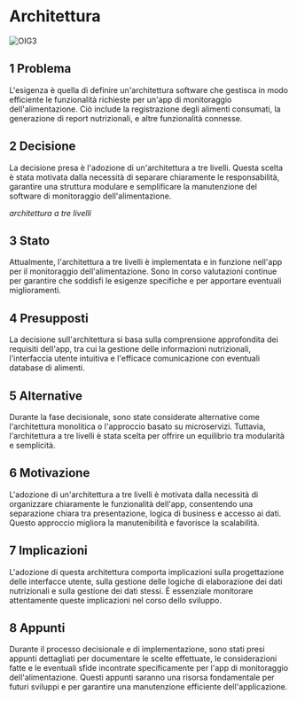 # Architettura

![OIG3](https://github.com/alexxiuccia/TrackMe/assets/92911810/350ccb5a-f297-4878-aecf-cf504830a31a)


## 1 Problema
L'esigenza è quella di definire un'architettura software che gestisca in modo efficiente le funzionalità richieste per un'app di monitoraggio dell'alimentazione. Ciò include la registrazione degli alimenti consumati, la generazione di report nutrizionali, e altre funzionalità connesse.

## 2 Decisione
La decisione presa è l'adozione di un'architettura a tre livelli. Questa scelta è stata motivata dalla necessità di separare chiaramente le responsabilità, garantire una struttura modulare e semplificare la manutenzione del software di monitoraggio dell'alimentazione.

*architettura a tre livelli*

## 3 Stato
Attualmente, l'architettura a tre livelli è implementata e in funzione nell'app per il monitoraggio dell'alimentazione. Sono in corso valutazioni continue per garantire che soddisfi le esigenze specifiche e per apportare eventuali miglioramenti.

## 4 Presupposti
La decisione sull'architettura si basa sulla comprensione approfondita dei requisiti dell'app, tra cui la gestione delle informazioni nutrizionali, l'interfaccia utente intuitiva e l'efficace comunicazione con eventuali database di alimenti.

## 5 Alternative
Durante la fase decisionale, sono state considerate alternative come l'architettura monolitica o l'approccio basato su microservizi. Tuttavia, l'architettura a tre livelli è stata scelta per offrire un equilibrio tra modularità e semplicità.

## 6 Motivazione
L'adozione di un'architettura a tre livelli è motivata dalla necessità di organizzare chiaramente le funzionalità dell'app, consentendo una separazione chiara tra presentazione, logica di business e accesso ai dati. Questo approccio migliora la manutenibilità e favorisce la scalabilità.

## 7 Implicazioni
L'adozione di questa architettura comporta implicazioni sulla progettazione delle interfacce utente, sulla gestione delle logiche di elaborazione dei dati nutrizionali e sulla gestione dei dati stessi. È essenziale monitorare attentamente queste implicazioni nel corso dello sviluppo.

## 8 Appunti
Durante il processo decisionale e di implementazione, sono stati presi appunti dettagliati per documentare le scelte effettuate, le considerazioni fatte e le eventuali sfide incontrate specificamente per l'app di monitoraggio dell'alimentazione. Questi appunti saranno una risorsa fondamentale per futuri sviluppi e per garantire una manutenzione efficiente dell'applicazione.
